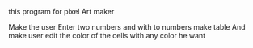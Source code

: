 this program for pixel Art maker

Make the user Enter two numbers and with to numbers make table 
And make user edit the color of the cells with any color he want 
